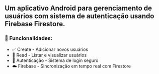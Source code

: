 <h2>Um aplicativo Android para gerenciamento de usuários com sistema de autenticação usando Firebase Firestore.</h2>


  <h3>🚀 Funcionalidades:</h3>
  <ul>
<li>✅ Create - Adicionar novos usuários</li>

<li>📖 Read - Listar e visualizar usuários</li>

<li>🔐 Autenticação - Sistema de login seguro</li>

<li>☁️ Firebase - Sincronização em tempo real com Firestore</li>
